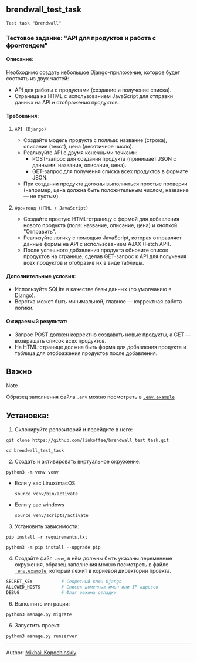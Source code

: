 ## brendwall_test_task
`Test task "Brendwall"`

### Тестовое задание: "API для продуктов и работа с фронтендом"
#### Описание:
Необходимо создать небольшое Django-приложение, которое будет состоять из двух частей:
- API для работы с продуктами (создание и получение списка).
- Страница на HTML с использованием JavaScript для отправки данных на API и отображения продуктов.

#### Требования:
1. `API (Django)`
   - Создайте модель продукта с полями: название (строка), описание (текст), цена (десятичное число).
   - Реализуйте API с двумя конечными точками:
       - POST-запрос для создания продукта (принимает JSON с данными: название, описание, цена).
       - GET-запрос для получения списка всех продуктов в формате JSON.
   - При создании продукта должны выполняться простые проверки (например, цена должна быть положительным числом, название — не пустым).

2. `Фронтенд (HTML + JavaScript)`
   - Создайте простую HTML-страницу с формой для добавления нового продукта (поля: название, описание, цена) и кнопкой "Отправить".
   - Реализуйте логику с помощью JavaScript, которая отправляет данные формы на API с использованием AJAX (Fetch API).
   - После успешного добавления продукта обновите список продуктов на странице, сделав GET-запрос к API для получения всех продуктов и отобразив их в виде таблицы.

#### Дополнительные условия:
- Используйте SQLite в качестве базы данных (по умолчанию в Django).
- Верстка может быть минимальной, главное — корректная работа логики.

#### Ожидаемый результат:
- Запрос POST должен корректно создавать новые продукты, а GET — возвращать список всех продуктов.
- На HTML-странице должна быть форма для добавления продукта и таблица для отображения продуктов после добавления.

## Важно
> [!NOTE]
> Образец заполнения файла `.env` можно посмотреть в [`.env.example`](https://github.com/linkoffee/brendwall_test_task/blob/main/.env.example)

## Установка:
1. Склонируйте репозиторий и перейдите в него:
```console
git clone https://github.com/linkoffee/brendwall_test_task.git
```
```console
cd brendwall_test_task
```

2. Cоздать и активировать виртуальное окружение:
```console
python3 -m venv venv
```
- Если у вас Linux/macOS

  ```console
  source venv/bin/activate
  ```
- Если у вас windows

  ```console
  source venv/scripts/activate
  ```

3. Установить зависимости:
```console
pip install -r requirements.txt
```
```console
python3 -m pip install --upgrade pip
```

4. Создайте файл `.env`, в нём должны быть указаны переменные окружения, образец заполнения можно посмотреть в файле [`.env.example`](https://github.com/linkoffee/brendwall_test_task/blob/main/.env.example), который лежит в корневой директории проекта.
```s
SECRET_KEY           # Секретный ключ Django
ALLOWED_HOSTS        # Список доменных имен или IP-адресов
DEBUG                # Флаг режима отладки
```

6. Выполнить миграции:
```console
python3 manage.py migrate
```
6. Запустить проект:
```console
python3 manage.py runserver
```

---

Author: [Mikhail Kopochinskiy](https://github.com/linkoffee)
